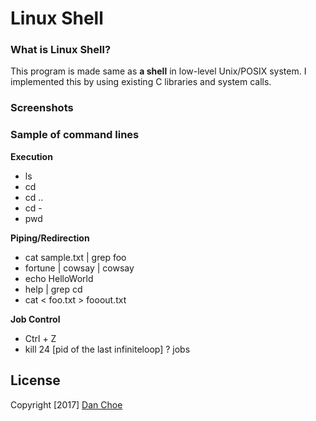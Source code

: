# Linux Shell

### What is Linux Shell?
This program is made same as **a shell** in low-level Unix/POSIX system.
I implemented this by using existing C libraries and system calls.

### Screenshots




### Sample of command lines
**Execution**
* ls
* cd
* cd ..
* cd -
* pwd

**Piping/Redirection**
* cat sample.txt | grep foo
* fortune | cowsay | cowsay
* echo HelloWorld
* help | grep cd
* cat < foo.txt > fooout.txt

**Job Control**
* Ctrl + Z
* kill 24 [pid of the last infiniteloop] ? jobs

## License
Copyright [2017] [Dan Choe](https://github.com/dan-choe)
